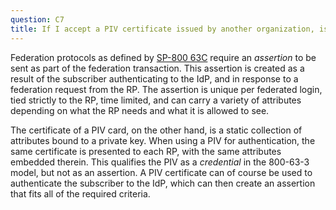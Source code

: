 ```yaml
---
question: C7
title: If I accept a PIV certificate issued by another organization, is that federation?
---
```

Federation protocols as defined by [SP-800 63C](https://pages.nist.gov/800-63-3/sp800-63c/) require an _assertion_ to be sent as part of the federation transaction. This assertion is created as a result of the subscriber authenticating to the IdP, and in response to a federation request from the RP. The assertion is unique per federated login, tied strictly to the RP, time limited, and can carry a variety of attributes depending on what the RP needs and what it is allowed to see. 

The certificate of a PIV card, on the other hand, is a static collection of attributes bound to a private key. When using a PIV for authentication, the same certificate is presented to each RP, with the same attributes embedded therein. This qualifies the PIV as a _credential_ in the 800-63-3 model, but not as an assertion. A PIV certificate can of course be used to authenticate the subscriber to the IdP, which can then create an assertion that fits all of the required criteria. 
